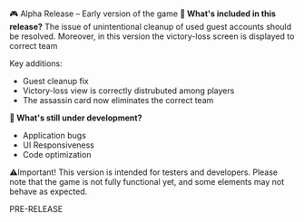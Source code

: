 🎮 Alpha Release – Early version of the game
**🔧 What's included in this release?**
The issue of unintentional cleanup of used guest accounts should be resolved. Moreover, in this version the victory-loss screen is displayed to correct team

Key additions: 
- Guest cleanup fix
- Victory-loss view is correctly distrubuted among players
- The assassin card now eliminates the correct team

**🚧 What's still under development?**
- Application bugs
- UI Responsiveness
- Code optimization

⚠️Important! This version is intended for testers and developers. Please note that the game is not fully functional yet, and some elements may not behave as expected.

PRE-RELEASE
